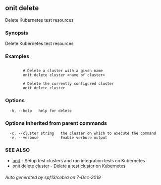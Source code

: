 ## onit delete

Delete Kubernetes test resources

### Synopsis

Delete Kubernetes test resources

### Examples

```

		# Delete a cluster with a given name
		onit delete cluster <name of cluster>

		# Delete the currently configured cluster
		onit delete cluster
```

### Options

```
  -h, --help   help for delete
```

### Options inherited from parent commands

```
  -c, --cluster string   the cluster on which to execute the command
  -v, --verbose          Enable verbose output
```

### SEE ALSO

* [onit](onit.md)	 - Setup test clusters and run integration tests on Kubernetes
* [onit delete cluster](onit_delete_cluster.md)	 - Delete a test cluster on Kubernetes

###### Auto generated by spf13/cobra on 7-Dec-2019
